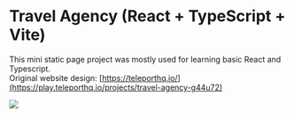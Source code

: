 # Travel Agency (React + TypeScript + Vite)
This mini static page project was mostly used for learning basic React and Typescript. <br>
Original website design: [https://teleporthq.io/](https://play.teleporthq.io/projects/travel-agency-g44u72)

![](https://github.com/littlenines/travel-agency/blob/d367d6abc0150e9606e4e692e077a59c7297deb4/site_design/Animation.gif)

